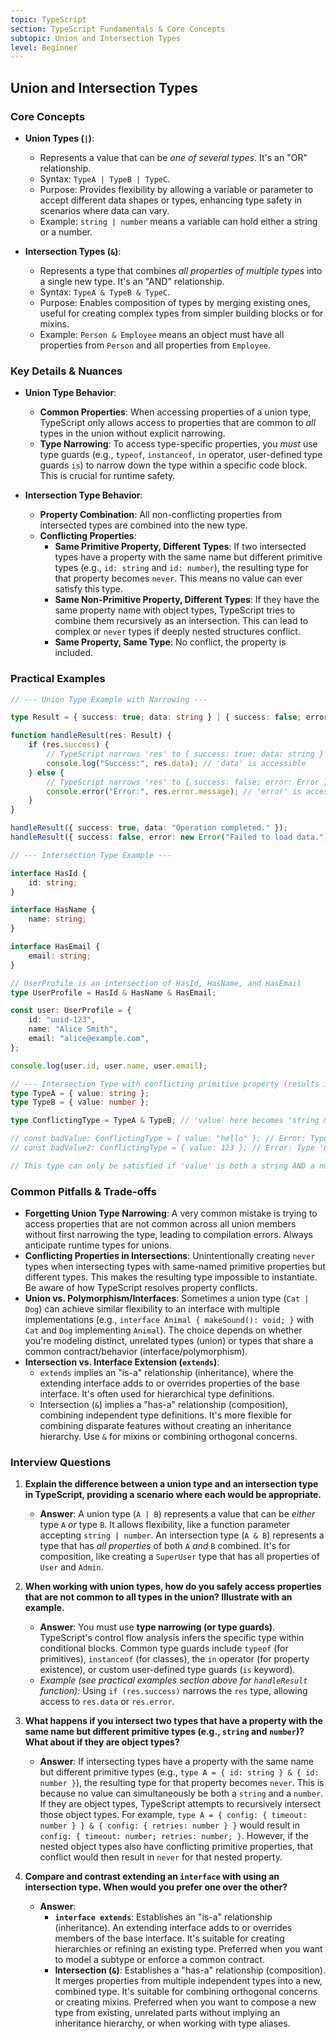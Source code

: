 ```yaml
---
topic: TypeScript
section: TypeScript Fundamentals & Core Concepts
subtopic: Union and Intersection Types
level: Beginner
---
```


## Union and Intersection Types
### Core Concepts

*   **Union Types (`|`)**:
    *   Represents a value that can be *one of several types*. It's an "OR" relationship.
    *   Syntax: `TypeA | TypeB | TypeC`.
    *   Purpose: Provides flexibility by allowing a variable or parameter to accept different data shapes or types, enhancing type safety in scenarios where data can vary.
    *   Example: `string | number` means a variable can hold either a string or a number.

*   **Intersection Types (`&`)**:
    *   Represents a type that combines *all properties of multiple types* into a single new type. It's an "AND" relationship.
    *   Syntax: `TypeA & TypeB & TypeC`.
    *   Purpose: Enables composition of types by merging existing ones, useful for creating complex types from simpler building blocks or for mixins.
    *   Example: `Person & Employee` means an object must have all properties from `Person` and all properties from `Employee`.

### Key Details & Nuances

*   **Union Type Behavior**:
    *   **Common Properties**: When accessing properties of a union type, TypeScript only allows access to properties that are common to *all* types in the union without explicit narrowing.
    *   **Type Narrowing**: To access type-specific properties, you *must* use type guards (e.g., `typeof`, `instanceof`, `in` operator, user-defined type guards `is`) to narrow down the type within a specific code block. This is crucial for runtime safety.

*   **Intersection Type Behavior**:
    *   **Property Combination**: All non-conflicting properties from intersected types are combined into the new type.
    *   **Conflicting Properties**:
        *   **Same Primitive Property, Different Types**: If two intersected types have a property with the same name but different primitive types (e.g., `id: string` and `id: number`), the resulting type for that property becomes `never`. This means no value can ever satisfy this type.
        *   **Same Non-Primitive Property, Different Types**: If they have the same property name with object types, TypeScript tries to combine them recursively as an intersection. This can lead to complex or `never` types if deeply nested structures conflict.
        *   **Same Property, Same Type**: No conflict, the property is included.

### Practical Examples

```typescript
// --- Union Type Example with Narrowing ---

type Result = { success: true; data: string } | { success: false; error: Error };

function handleResult(res: Result) {
    if (res.success) {
        // TypeScript narrows 'res' to { success: true; data: string }
        console.log("Success:", res.data); // 'data' is accessible
    } else {
        // TypeScript narrows 'res' to { success: false; error: Error }
        console.error("Error:", res.error.message); // 'error' is accessible
    }
}

handleResult({ success: true, data: "Operation completed." });
handleResult({ success: false, error: new Error("Failed to load data.") });

// --- Intersection Type Example ---

interface HasId {
    id: string;
}

interface HasName {
    name: string;
}

interface HasEmail {
    email: string;
}

// UserProfile is an intersection of HasId, HasName, and HasEmail
type UserProfile = HasId & HasName & HasEmail;

const user: UserProfile = {
    id: "uuid-123",
    name: "Alice Smith",
    email: "alice@example.com",
};

console.log(user.id, user.name, user.email);

// --- Intersection Type with conflicting primitive property (results in 'never') ---
type TypeA = { value: string };
type TypeB = { value: number };

type ConflictingType = TypeA & TypeB; // 'value' here becomes 'string & number' which is 'never'

// const badValue: ConflictingType = { value: "hello" }; // Error: Type 'string' is not assignable to type 'never'.
// const badValue2: ConflictingType = { value: 123 }; // Error: Type 'number' is not assignable to type 'never'.

// This type can only be satisfied if 'value' is both a string AND a number, which is impossible.
```

### Common Pitfalls & Trade-offs

*   **Forgetting Union Type Narrowing**: A very common mistake is trying to access properties that are not common across all union members without first narrowing the type, leading to compilation errors. Always anticipate runtime types for unions.
*   **Conflicting Properties in Intersections**: Unintentionally creating `never` types when intersecting types with same-named primitive properties but different types. This makes the resulting type impossible to instantiate. Be aware of how TypeScript resolves property conflicts.
*   **Union vs. Polymorphism/Interfaces**: Sometimes a union type (`Cat | Dog`) can achieve similar flexibility to an interface with multiple implementations (e.g., `interface Animal { makeSound(): void; }` with `Cat` and `Dog` implementing `Animal`). The choice depends on whether you're modeling distinct, unrelated types (union) or types that share a common contract/behavior (interface/polymorphism).
*   **Intersection vs. Interface Extension (`extends`)**:
    *   `extends` implies an "is-a" relationship (inheritance), where the extending interface adds to or overrides properties of the base interface. It's often used for hierarchical type definitions.
    *   Intersection (`&`) implies a "has-a" relationship (composition), combining independent type definitions. It's more flexible for combining disparate features without creating an inheritance hierarchy. Use `&` for mixins or combining orthogonal concerns.

### Interview Questions

1.  **Explain the difference between a union type and an intersection type in TypeScript, providing a scenario where each would be appropriate.**
    *   **Answer**: A union type (`A | B`) represents a value that can be *either* type `A` *or* type `B`. It allows flexibility, like a function parameter accepting `string | number`. An intersection type (`A & B`) represents a type that has *all properties* of both `A` *and* `B` combined. It's for composition, like creating a `SuperUser` type that has all properties of `User` and `Admin`.

2.  **When working with union types, how do you safely access properties that are not common to all types in the union? Illustrate with an example.**
    *   **Answer**: You must use **type narrowing (or type guards)**. TypeScript's control flow analysis infers the specific type within conditional blocks. Common type guards include `typeof` (for primitives), `instanceof` (for classes), the `in` operator (for property existence), or custom user-defined type guards (`is` keyword).
    *   *Example (see practical examples section above for `handleResult` function):* Using `if (res.success)` narrows the `res` type, allowing access to `res.data` or `res.error`.

3.  **What happens if you intersect two types that have a property with the same name but different primitive types (e.g., `string` and `number`)? What about if they are object types?**
    *   **Answer**: If intersecting types have a property with the same name but different primitive types (e.g., `type A = { id: string } & { id: number }`), the resulting type for that property becomes `never`. This is because no value can simultaneously be both a `string` and a `number`. If they are object types, TypeScript attempts to recursively intersect those object types. For example, `type A = { config: { timeout: number } } & { config: { retries: number } }` would result in `config: { timeout: number; retries: number; }`. However, if the nested object types also have conflicting primitive properties, that conflict would then result in `never` for that nested property.

4.  **Compare and contrast extending an `interface` with using an intersection type. When would you prefer one over the other?**
    *   **Answer**:
        *   **`interface extends`**: Establishes an "is-a" relationship (inheritance). An extending interface adds to or overrides members of the base interface. It's suitable for creating hierarchies or refining an existing type. Preferred when you want to model a subtype or enforce a common contract.
        *   **Intersection (`&`)**: Establishes a "has-a" relationship (composition). It merges properties from multiple independent types into a new, combined type. It's suitable for combining orthogonal concerns or creating mixins. Preferred when you want to compose a new type from existing, unrelated parts without implying an inheritance hierarchy, or when working with type aliases.